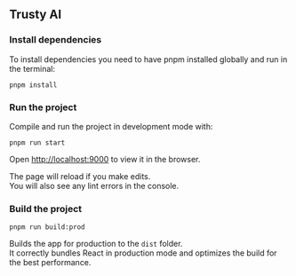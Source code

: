 ## Trusty AI 

### Install dependencies

To install dependencies you need to have pnpm installed globally and run in the terminal:
```
pnpm install
```

### Run the project

Compile and run the project in development mode with:
```
pnpm run start
```

Open [http://localhost:9000](http://localhost:9000) to view it in the browser.

The page will reload if you make edits.<br />
You will also see any lint errors in the console.

### Build the project
```
pnpm run build:prod
```
Builds the app for production to the `dist` folder.<br />
It correctly bundles React in production mode and optimizes the build for the best performance.